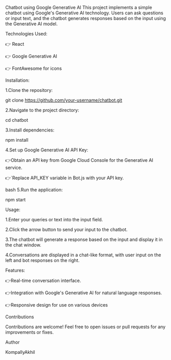 Chatbot using Google Generative AI
This project implements a simple chatbot using Google's Generative AI technology. Users can ask questions or input text, and the chatbot generates responses based on the input using the Generative AI model.



Technologies Used:



👉  React



👉  Google Generative AI



👉  FontAwesome for icons




Installation:



1.Clone the repository:

git clone https://github.com/your-username/chatbot.git



2.Navigate to the project directory:


cd chatbot




3.Install dependencies:




npm install


4.Set up Google Generative AI API Key:



👉Obtain an API key from Google Cloud Console for the Generative AI service.



👉`Replace API_KEY variable in Bot.js with your API key.

bash
5.Run the application:



npm start




Usage:



1.Enter your queries or text into the input field.




2.Click the arrow button to send your input to the chatbot.




3.The chatbot will generate a response based on the input and display it in the chat window.




4.Conversations are displayed in a chat-like format, with user input on the left and bot responses on the right.




Features:





👉Real-time conversation interface.




👉Integration with Google's Generative AI for natural language responses.




👉Responsive design for use on various devices



Contributions





Contributions are welcome! Feel free to open issues or pull requests for any improvements or fixes.




Author




KompallyAkhil
